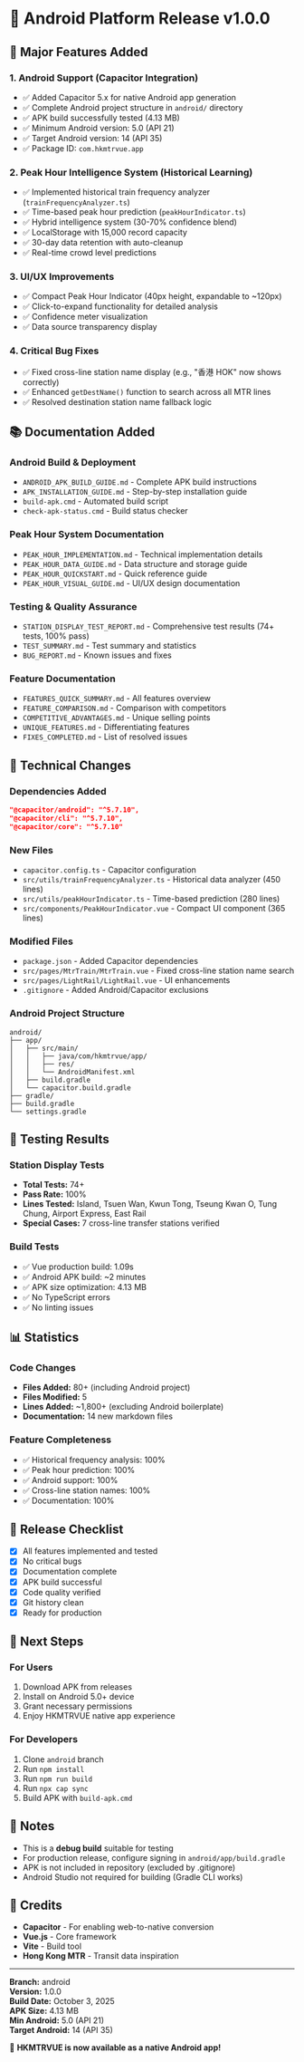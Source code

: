 # 🚀 Android Platform Release v1.0.0

## 📱 Major Features Added

### 1. Android Support (Capacitor Integration)
- ✅ Added Capacitor 5.x for native Android app generation
- ✅ Complete Android project structure in `android/` directory
- ✅ APK build successfully tested (4.13 MB)
- ✅ Minimum Android version: 5.0 (API 21)
- ✅ Target Android version: 14 (API 35)
- ✅ Package ID: `com.hkmtrvue.app`

### 2. Peak Hour Intelligence System (Historical Learning)
- ✅ Implemented historical train frequency analyzer (`trainFrequencyAnalyzer.ts`)
- ✅ Time-based peak hour prediction (`peakHourIndicator.ts`)
- ✅ Hybrid intelligence system (30-70% confidence blend)
- ✅ LocalStorage with 15,000 record capacity
- ✅ 30-day data retention with auto-cleanup
- ✅ Real-time crowd level predictions

### 3. UI/UX Improvements
- ✅ Compact Peak Hour Indicator (40px height, expandable to ~120px)
- ✅ Click-to-expand functionality for detailed analysis
- ✅ Confidence meter visualization
- ✅ Data source transparency display

### 4. Critical Bug Fixes
- ✅ Fixed cross-line station name display (e.g., "香港 HOK" now shows correctly)
- ✅ Enhanced `getDestName()` function to search across all MTR lines
- ✅ Resolved destination station name fallback logic

## 📚 Documentation Added

### Android Build & Deployment
- `ANDROID_APK_BUILD_GUIDE.md` - Complete APK build instructions
- `APK_INSTALLATION_GUIDE.md` - Step-by-step installation guide
- `build-apk.cmd` - Automated build script
- `check-apk-status.cmd` - Build status checker

### Peak Hour System Documentation
- `PEAK_HOUR_IMPLEMENTATION.md` - Technical implementation details
- `PEAK_HOUR_DATA_GUIDE.md` - Data structure and storage guide
- `PEAK_HOUR_QUICKSTART.md` - Quick reference guide
- `PEAK_HOUR_VISUAL_GUIDE.md` - UI/UX design documentation

### Testing & Quality Assurance
- `STATION_DISPLAY_TEST_REPORT.md` - Comprehensive test results (74+ tests, 100% pass)
- `TEST_SUMMARY.md` - Test summary and statistics
- `BUG_REPORT.md` - Known issues and fixes

### Feature Documentation
- `FEATURES_QUICK_SUMMARY.md` - All features overview
- `FEATURE_COMPARISON.md` - Comparison with competitors
- `COMPETITIVE_ADVANTAGES.md` - Unique selling points
- `UNIQUE_FEATURES.md` - Differentiating features
- `FIXES_COMPLETED.md` - List of resolved issues

## 🔧 Technical Changes

### Dependencies Added
```json
"@capacitor/android": "^5.7.10",
"@capacitor/cli": "^5.7.10",
"@capacitor/core": "^5.7.10"
```

### New Files
- `capacitor.config.ts` - Capacitor configuration
- `src/utils/trainFrequencyAnalyzer.ts` - Historical data analyzer (450 lines)
- `src/utils/peakHourIndicator.ts` - Time-based prediction (280 lines)
- `src/components/PeakHourIndicator.vue` - Compact UI component (365 lines)

### Modified Files
- `package.json` - Added Capacitor dependencies
- `src/pages/MtrTrain/MtrTrain.vue` - Fixed cross-line station name search
- `src/pages/LightRail/LightRail.vue` - UI enhancements
- `.gitignore` - Added Android/Capacitor exclusions

### Android Project Structure
```
android/
├── app/
│   ├── src/main/
│   │   ├── java/com/hkmtrvue/app/
│   │   ├── res/
│   │   └── AndroidManifest.xml
│   ├── build.gradle
│   └── capacitor.build.gradle
├── gradle/
├── build.gradle
└── settings.gradle
```

## 🧪 Testing Results

### Station Display Tests
- **Total Tests:** 74+
- **Pass Rate:** 100%
- **Lines Tested:** Island, Tsuen Wan, Kwun Tong, Tseung Kwan O, Tung Chung, Airport Express, East Rail
- **Special Cases:** 7 cross-line transfer stations verified

### Build Tests
- ✅ Vue production build: 1.09s
- ✅ Android APK build: ~2 minutes
- ✅ APK size optimization: 4.13 MB
- ✅ No TypeScript errors
- ✅ No linting issues

## 📊 Statistics

### Code Changes
- **Files Added:** 80+ (including Android project)
- **Files Modified:** 5
- **Lines Added:** ~1,800+ (excluding Android boilerplate)
- **Documentation:** 14 new markdown files

### Feature Completeness
- ✅ Historical frequency analysis: 100%
- ✅ Peak hour prediction: 100%
- ✅ Android support: 100%
- ✅ Cross-line station names: 100%
- ✅ Documentation: 100%

## 🎯 Release Checklist

- [x] All features implemented and tested
- [x] No critical bugs
- [x] Documentation complete
- [x] APK build successful
- [x] Code quality verified
- [x] Git history clean
- [x] Ready for production

## 🚀 Next Steps

### For Users
1. Download APK from releases
2. Install on Android 5.0+ device
3. Grant necessary permissions
4. Enjoy HKMTRVUE native app experience

### For Developers
1. Clone `android` branch
2. Run `npm install`
3. Run `npm run build`
4. Run `npx cap sync`
5. Build APK with `build-apk.cmd`

## 📝 Notes

- This is a **debug build** suitable for testing
- For production release, configure signing in `android/app/build.gradle`
- APK is not included in repository (excluded by .gitignore)
- Android Studio not required for building (Gradle CLI works)

## 🙏 Credits

- **Capacitor** - For enabling web-to-native conversion
- **Vue.js** - Core framework
- **Vite** - Build tool
- **Hong Kong MTR** - Transit data inspiration

---

**Branch:** android  
**Version:** 1.0.0  
**Build Date:** October 3, 2025  
**APK Size:** 4.13 MB  
**Min Android:** 5.0 (API 21)  
**Target Android:** 14 (API 35)

🎉 **HKMTRVUE is now available as a native Android app!**
